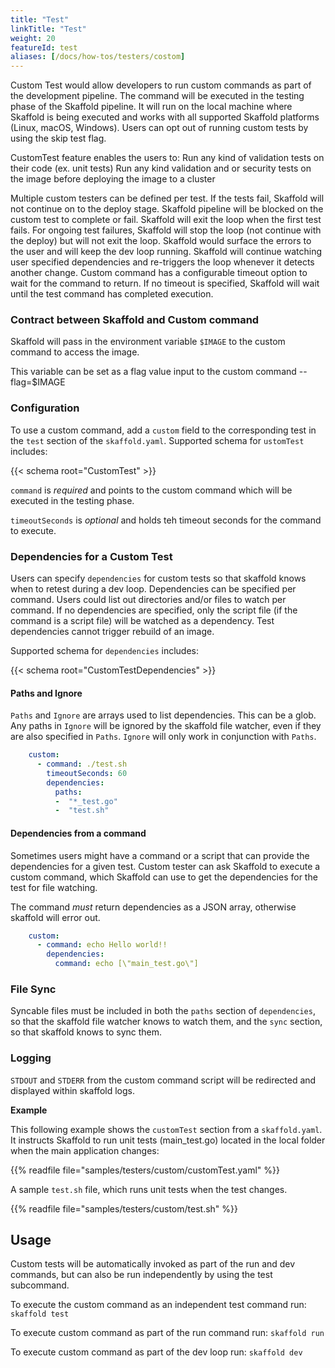 ```yaml
---
title: "Test"
linkTitle: "Test"
weight: 20
featureId: test
aliases: [/docs/how-tos/testers/costom]
---
```



Custom Test would allow developers to run custom commands as part of the development pipeline. The command will be executed in the testing phase of the Skaffold pipeline. It will run on the local machine where Skaffold is being executed and works with all supported Skaffold platforms (Linux, macOS, Windows). Users can opt out of running custom tests by using the skip test flag.

CustomTest feature enables the users to:
Run any kind of validation tests on their code (ex. unit tests)
Run any kind validation and or security tests on the image before deploying the image to a cluster

Multiple custom testers can be defined per test. If the tests fail, Skaffold will not continue on to the deploy stage. Skaffold pipeline will be blocked on the custom test to complete or fail. Skaffold will exit the loop when the first test fails. For ongoing test failures, Skaffold will stop the loop (not continue with the deploy) but will not exit the loop. Skaffold would surface the errors to the user and will keep the dev loop running. Skaffold will continue watching user specified dependencies and re-triggers the loop whenever it detects another change. Custom command has a configurable timeout option to wait for the command to return. If no timeout is specified, Skaffold will wait until the test command has completed execution. 

### Contract between Skaffold and Custom command

Skaffold will pass in the environment variable `$IMAGE` to the custom command to access the image.

This variable can be set as a flag value input to the custom command --flag=$IMAGE


### Configuration

To use a custom command, add a `custom` field to the corresponding test in the `test` section of the `skaffold.yaml`.
Supported schema for `ustomTest` includes:

{{< schema root="CustomTest" >}}


`command` is *required* and points to the custom command which will be executed in the testing phase.

`timeoutSeconds` is *optional* and holds teh timeout seconds for the command to execute.


### Dependencies for a Custom Test

Users can specify `dependencies` for custom tests so that skaffold knows when to retest during a dev loop. Dependencies can be specified per command. Users could list out directories and/or files to watch per command. If no dependencies are specified, only the script file (if the command is a script file) will be watched as a dependency. Test dependencies cannot trigger rebuild of an image.

Supported schema for `dependencies` includes:

{{< schema root="CustomTestDependencies" >}}


#### Paths and Ignore

`Paths` and `Ignore` are arrays used to list dependencies. This can be a glob.
Any paths in `Ignore` will be ignored by the skaffold file watcher, even if they are also specified in `Paths`.
`Ignore` will only work in conjunction with `Paths`.

```yaml
    custom:
      - command: ./test.sh
        timeoutSeconds: 60
        dependencies:
          paths:
          -  "*_test.go"
          -  "test.sh"
```

#### Dependencies from a command

Sometimes users might have a command or a script that can provide the dependencies for a given test. Custom tester can ask Skaffold to execute a custom command, which Skaffold can use to get the dependencies for the test for file watching.

The command *must* return dependencies as a JSON array, otherwise skaffold will error out.

```yaml
    custom:
      - command: echo Hello world!!
        dependencies:
          command: echo [\"main_test.go\"] 
```

### File Sync

Syncable files must be included in both the `paths` section of `dependencies`, so that the skaffold file watcher knows to watch them, and the `sync` section, so that skaffold knows to sync them.  

### Logging

`STDOUT` and `STDERR` from the custom command script will be redirected and displayed within skaffold logs.


**Example**

This following example shows the `customTest` section from a `skaffold.yaml`.
It instructs Skaffold to run unit tests (main_test.go) located in the local folder when the main application changes:

{{% readfile file="samples/testers/custom/customTest.yaml" %}}


A sample `test.sh` file, which runs unit tests when the test changes.

{{% readfile file="samples/testers/custom/test.sh" %}}



## Usage

Custom tests will be automatically invoked as part of the run and dev commands, but can also be run independently by using the test subcommand.

To execute the custom command as an independent test command run:
```skaffold test```


To execute custom command as part of the run command run:
```skaffold run```


To execute custom command as part of the dev loop run:
```skaffold dev```

